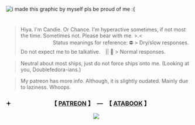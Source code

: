 ![i made this graphic by myself pls be proud of me :{](https://github.com/user-attachments/assets/da03c91a-d621-438c-89c5-d6652555fb1c)

# 
> Hiya. I'm Candie. Or Chance. I'm hyperactive sometimes, if not most the time. Sometimes not. Please bear with me. >.<  　　　　　　
> Status meanings for reference: ⛔ > Dry/slow responses. Do not expect me to be talkative.　|| 🌙 > Normal responses.

> Neutral about most ships, just do not force ships onto me. (Looking at you, Doublefedora-ians.)

> My patreon has more info. Although, it is slightly oudated. Mainly due to laziness. Whoops. 

### 𖥔 　　　　　　　【 [PATREON](https://www.patreon.com/c/supportingconstellation) 】　—　【 [ATABOOK](https://thatonedockdweller.atabook.org/) 】

　　　　　　　　　　　　　　　　　![](https://komarev.com/ghpvc/?username=ROLLORD1E&color=3c5540&label=Gamblers&style=for-the-badge)
